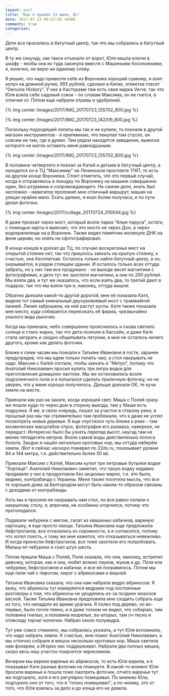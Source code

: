 ```yaml
---
layout: post
title: "Как я провёл 23 июля, Вс"
date: 2017-07-23 00:53:50 +0400
comments: true
categories: 
---
```


Дети все просились в батутный центр, так что мы собрались в батутный центр.


В ту же секунду, как такси отъехало от ворот, Юля нашла ключи в шкафу - якобы она их туда закинула вместе с Машиными босоножками, я, конечно, не верю ни единому слову.


Я решил, что надо привезти себе из Воронежа хороший сувенир, и взял колун на длинной ручке, 955 рублей, сделано в Китае, этикетка гласит "Genuine Hickory". У них в Кастораме там есть своя марка Verve, так что Юля взяла себе садовый совок - по словам Максима, он не гнется, в отличие от. Потом еще набрали отравы и удобрений.


{% img center /images/2017/IMG_20170723_135702_800.jpg %}


{% img center /images/2017/IMG_20170723_142316_800.jpg %}


Поскольку подходящей лопаты мы так и не купили, то поехали в другой магазин инструментов - я припминаю, что покупал там стусло, он совсем не там, где я думал. Там рядом находится заведение, вывеска которого не могла оставить меня равнодушным.

{% img center /images/2017/IMG_20170723_135702_800.jpg %}



В половине четвертого я поехал за Катей и детьми в батутный центр, а находится он в ТЦ "Максимир" на Ленинском проспекте 174П, то есть на другом конце Воронежа. Стоит отметить, что это первый случай, когда я отправляюсь в поездку по Воронежу на машине совершенно один, без штурмана и сопровождающего. На самом деле, ехать был несложно - навигатор проложил мне отличный маршрут, машин на улицах крайне мало. Ехать далеко, я ехал более получаса, и по пути делал фоточки.

{% img center /images/2017/collage_20170724_010044.jpg %}

Я даже проехал через мост, который возле парка "Алые паруса", кстати, с помощью карты я выяснил, что это мосто не через Дон, а через водохранилище на р.Воронеж. Также видел памятник молекуле ДНК на фоне церкви, но опять не сфотографировал.

В конце концов я доехал до ТЦ, по случаю воскресенья мест на открытой стоянке нет, так что пришлось заехать на крытую стоянку, к счастью, она бесплатная. Осталось только найти батутный центр, а он, оказывается, в рядом стоящем здании. И осталось только всех оттуда забрать, но у них там все продумано - на выходе висят магнитики с фотографиями, и дети тут же захотели магнитики, а они по 200 рублей. Мы взяли два, и тут же оказалось, что если взять два, то третий дают в подарок, так что мы взяли три и, наконец, оттуда вышли.

Обратно доехали какой-то другой дорогой, мне её показала Катя, видели тот самый уникальный двухуровневый мост с трамвайной линией. Линия заброшена, на ней растут кусты. Катя также показала мне место, куда собирается переезжать её фирма, чрезвычайно унылого вида рыночек.

Когда мы приехали, небо совершенно прояснилось и снова светило солнце и стало жарко, так что дети полезли в бассейн, и даже Катя стала загорать и заодно общипывать петунии, а мне не осталось ничего другого, кроме как делать фоточки.

Ближе к семи часам  мы поехали к Татьяне Ивановне в гости, заранее предупредив, что мы едем только попить чаю, а стол накрывать не надо. Максим с Катей отстали, чтобы заехать в "Метро", потому что Анатолий Николаевич просил купить три литра водки для приготовления домашних настоек. Мы же остановились возле подсолнечного поля и я попытался сделать приличную фоточку, но не уверен, что у меня хорошо получилось. Дальше доехали ОК, те кучи земли на месте.

Приехали как раз на закате, когда хороший свет. Маша с Полей сразу же пошли куда-то через дом в сторону выезда, там у Маши есть подружка. Я же, в свою очередь, пошел за участок в сторону реки, в прошлый раз мы так стремительно там пробежали, что я даже не успел посмотреть новые деревья. Я еще спустился чуть ближе к реке - там космических масштабов спуск, фотография его размаха, наверное, не передаст. Интересно было бы узнать перепад высот, наугад там не менее пятидесяти метров. Возле самой воды действительно полоса болота. Заодно я нашёл несколько кротовых нор, мы оттуда наберём земли. (Вот я сейчас наскоро померил по 22dx.ru, показывает уровни 84 и 144 метра, т.е. действительно более 50 м).

Приехали Максим с Катей, Максим купил три литровые бутылки водки "Хортиця". Анатолий Николаевич заметил, что такую водку недавно продавали у них в продуктовом без акцизных марок, т.е. это была, видимо, контрабанда с Украины. Меня также посетила мысль, что все те хорошие дома за Белгородом могут быть каким-то образом связаны с доходами от контрабанды.

Хоть мы и просили не накрывать нам стол, но все равно попали к накрытому столу, я, впрочем, не особенно огорчился, потому что проголодался. 

Подавали чебуреки с мясом, салат из квашеных кабачков, вареную картошку, и еще просто овощи. Татьяна Ивановна еще предложила бефстроганов, все отказались из скромности, а я согласился, потому что хотел поесть, к тому же мне кажется, что отказываться невежливо. И когда принесли бефстроганов, все тоже захотели его попробовать. Малыш ел чебуреки и съел штук шесть.

Потом пришли Маша с Полей, Поля сказала, что она, наконец, встретил девочку, которая, как и она, любит всяких пауков, жуков и др. Поля ела чебуреки, бефстроганов и кабачки, и все ей понравилось. Потом мы еще пили чай с пирогом, пирог с абрикосами и вишней.

Татьяна Ивановна сказала, что она нам набрала ведро абрикосов. Я вижу, что абрикосы тут измеряются ведрами под постоянные разговоры о том, что абрикосы не уродились из-за поздних морозов весной. Также Татьяна Ивановна предложила мне сходить собрать еще из того, что нападало во время урагана. Я полез под дерево, но во-первых, было почти темно, и я даже толком не видел, что собираю, там половина гнилых, а половина незрелых, во-вторых, там оч тесно и отовсюду торчат колючки. Набрал около полуведра.

Тут уже совсе стемнело, мы собрались уезжать, и тут Юля вспомнила, что надо набрать земли. К счастью, мне помог Анатолий Николаевич, и мы отлично собрали в мешок несколько кротовых нор. Маша светила нам фонарем, а Игорек нас поддерживал. Набрали два полных мешка, скоро весь наш участок покроется черноземом.

Вечером мы варили варенье из абрикосов, то есть Юля варила, а я показывал Кате разные фоточки на планшете. В какой-то момент Юля бросила варенье и пошла тоже смотреть фоточки, отчего варенье тут же подгорело, хотя я его регулярно помешивал. По мнению Юли, подгорело оно от того, что я "плохо помешивал", а по-моему, это от того, что Юля взялась за дело и до конца его не довела.